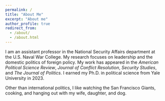 ```yaml
---
permalink: /
title: "About Me"
excerpt: "About me"
author_profile: true
redirect_from: 
  - /about/
  - /about.html
---
```


<meta name="google-site-verification" content="EDAHzYo6RWZQVhUo4HV_10zKY_kttV32kq0W962Ncu4" />

I am an assistant professor in the National Security Affairs department at the U.S. Naval War College. My research focuses on leadership and the domestic politics of foreign policy.  My work has appeared in the <i>American Political Science Review</i>, <i>Journal of Conflict Resolution</i>, <i>Security Studies</i>, and <i>The Journal of Politics</i>. I earned my Ph.D. in political science from Yale University in 2023.

Other than international politics, I like watching the San Francisco Giants, cooking, and hanging out with my wife, daughter, and dog.
